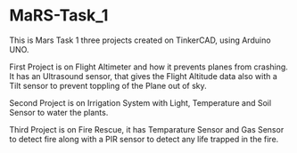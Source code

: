 # MaRS-Task_1
This is Mars Task 1 three projects created on TinkerCAD, using Arduino UNO.

First Project is on Flight Altimeter and how it prevents planes from crashing.
  It has an Ultrasound sensor, that gives the Flight Altitude data also with a Tilt sensor to prevent toppling of the Plane out of sky.

Second Project is on Irrigation System with Light, Temperature and Soil Sensor to water the plants.

Third Project is on Fire Rescue, it has Temparature Sensor and Gas Sensor to detect fire along with a PIR sensor to detect any life trapped in the fire.
